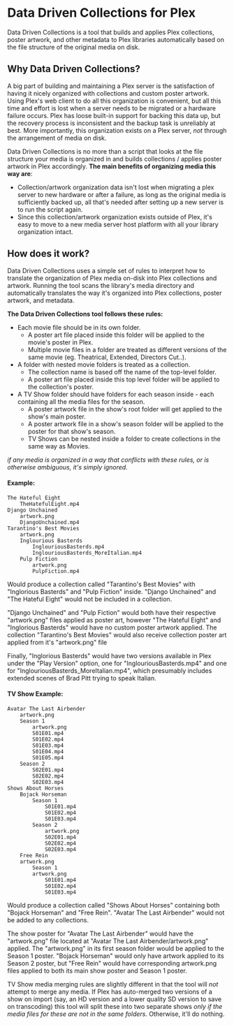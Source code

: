# Data Driven Collections for Plex
Data Driven Collections is a tool that builds and applies Plex collections, poster artwork, and other metadata to Plex libraries automatically based on the file structure of the original media on disk. 

## Why Data Driven Collections?

A big part of building and maintaining a Plex server is the satisfaction of having it nicely organized with collections and custom poster artwork. Using Plex's web client to do all this organization is convenient, but all this time and effort is lost when a server needs to be migrated or a hardware failure occurs. Plex has loose built-in support for backing this data up, but the recovery process is inconsistent and the backup task is unreliably at best. More importantly, this organization exists on a Plex server, *not* through the arrangement of media on disk.

Data Driven Collections is no more than a script that looks at the file structure your media is organized in and builds collections / applies poster artwork in Plex accordingly. **The main benefits of organizing media this way are**: 
* Collection/artwork organization data isn't lost when migrating a plex server to new hardware or after a failure, as long as the original media is sufficiently backed up, all that's needed after setting up a new server is to run the script again.
* Since this collection/artwork organization exists outside of Plex, it's easy to move to a new media server host platform with all your library organization intact.

## How does it work?
Data Driven Collections uses a simple set of rules to interpret how to translate the organization of Plex media on-disk into Plex collections and artwork. Running the tool scans the library's media directory and automatically translates the way it's organized into Plex collections, poster artwork, and metadata. 

**The Data Driven Collections tool follows these rules:**
* Each movie file should be in its own folder.
    * A poster art file placed inside this folder will be applied to the movie's poster in Plex.
    * Multiple movie files in a folder are treated as different versions of the same movie (eg. Theatrical, Extended, Directors Cut..).
* A folder with nested movie folders is treated as a collection.
    * The collection name is based off the name of the top-level folder.
    * A poster art file placed inside this top level folder will be applied to the collection's poster.
* A TV Show folder should have folders for each season inside - each containing all the media files for the season.
   * A poster artwork file in the show's root folder will get applied to the show's main poster.
   * A poster artwork file in a show's season folder will be applied to the poster for that show's season.
   * TV Shows can be nested inside a folder to create collections in the same way as Movies.

*if any media is organized in a way that conflicts with these rules, or is otherwise ambiguous, it's simply ignored.*

#### Example:

```
The Hateful Eight
    TheHatefulEight.mp4
Django Unchained
    artwork.png
    DjangoUnchained.mp4
Tarantino's Best Movies
    artwork.png
    Inglourious Basterds
        InglouriousBasterds.mp4
        InglouriousBasterds_MoreItalian.mp4
    Pulp Fiction
        artwork.png
        PulpFiction.mp4
```
Would produce a collection called "Tarantino's Best Movies" with "Inglorious Basterds" and "Pulp Fiction" inside. "Django Unchained" and "The Hateful Eight" would not be included in a collection.

"Django Unchained" and "Pulp Fiction" would both have their respective "artwork.png" files applied as poster art, however "The Hateful Eight" and "Inglorious Basterds" would have no custom poster artwork applied. The collection "Tarantino's Best Movies" would also receive collection poster art applied from it's "artwork.png" file

Finally, "Inglorious Basterds" would have two versions available in Plex under the "Play Version" option, one for "InglouriousBasterds.mp4" and one for "InglouriousBasterds_MoreItalian.mp4", which presumably includes extended scenes of Brad Pitt trying to speak Italian.

#### TV Show Example:
```
Avatar The Last Airbender
    artwork.png
    Season 1
        artwork.png
        S01E01.mp4
        S01E02.mp4
        S01E03.mp4
        S01E04.mp4
        S01E05.mp4
    Season 2
        S02E01.mp4
        S02E02.mp4
        S02E03.mp4
Shows About Horses
    Bojack Horseman
        Season 1
            S01E01.mp4
            S01E02.mp4
            S01E03.mp4
        Season 2
            artwork.png
            S02E01.mp4
            S02E02.mp4
            S02E03.mp4
    Free Rein
    artwork.png
        Season 1
        artwork.png
            S01E01.mp4
            S01E02.mp4
            S01E03.mp4
```
Would produce a collection called "Shows About Horses" containing both "Bojack Horseman" and "Free Rein". "Avatar The Last Airbender" would not be added to any collections. 

The show poster for "Avatar The Last Airbender" would have the "artwork.png" file located at "Avatar The Last Airbender/artwork.png" applied. The "artwork.png" in its first season folder would be applied to the Season 1 poster. "Bojack Horseman" would only have artwork applied to its Season 2 poster, but "Free Rein" would have corresponding artwork.png files applied to both its main show poster and Season 1 poster.

TV Show media merging rules are slightly different in that the tool will *not* attempt to merge any media. If Plex has auto-merged two versions of a show on import (say, an HD version and a lower quality SD version to save on transcoding) this tool will split these into two separate shows *only if the media files for these are not in the same folders*. Otherwise, it'll do nothing.
